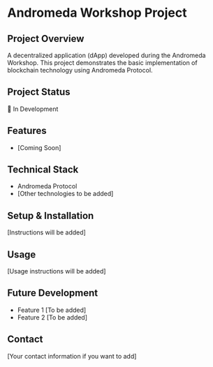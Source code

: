 # Andromeda Workshop Project

## Project Overview
A decentralized application (dApp) developed during the Andromeda Workshop. This project demonstrates the basic implementation of blockchain technology using Andromeda Protocol.

## Project Status
🚧 In Development

## Features
- [Coming Soon]

## Technical Stack
- Andromeda Protocol
- [Other technologies to be added]

## Setup & Installation
[Instructions will be added]

## Usage
[Usage instructions will be added]

## Future Development
- Feature 1 [To be added]
- Feature 2 [To be added]

## Contact
[Your contact information if you want to add]
